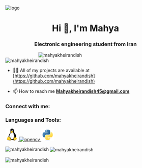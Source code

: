 ![logo](https://miro.medium.com/v2/resize:fit:1100/format:webp/1*UV6lmYquXIyAYfszxXuS4A.jpeg)
<h1 align="center">Hi 👋, I'm Mahya</h1>
<h3 align="center">Electronic engineering student from Iran</h3>
<img align="right" alt="mahyakheirandish"width = "400"src="https://cdn.dribbble.com/users/1364029/screenshots/16093268/media/68e82a7fb4904614a9066d6b540c14b2.gif">
<p align="left"> <img src="https://komarev.com/ghpvc/?username=mahyakheirandish&label=Profile%20views&color=0e75b6&style=flat" alt="mahyakheirandish" /> </p>

- 👨‍💻 All of my projects are available at [https://github.com/mahyakheirandish](https://github.com/mahyakheirandish)

- 📫 How to reach me **Mahyakheirandish45@gmail.com**

<h3 align="left">Connect with me:</h3>
<p align="left">

<h3 align="left">Languages and Tools:</h3>
<p align="left"> <a href="https://www.linux.org/" target="_blank" rel="noreferrer"> <img src="https://raw.githubusercontent.com/devicons/devicon/master/icons/linux/linux-original.svg" alt="linux" width="40" height="40"/> </a> <a href="https://opencv.org/" target="_blank" rel="noreferrer"> <img src="https://www.vectorlogo.zone/logos/opencv/opencv-icon.svg" alt="opencv" width="40" height="40"/> </a> <a href="https://www.python.org" target="_blank" rel="noreferrer"> <img src="https://raw.githubusercontent.com/devicons/devicon/master/icons/python/python-original.svg" alt="python" width="40" height="40"/> </a> </p>

<p><img align="left" src="https://github-readme-stats.vercel.app/api/top-langs?username=mahyakheirandish&show_icons=true&locale=en&layout=compact" alt="mahyakheirandish" /></p>

<p>&nbsp;<img align="center" src="https://github-readme-stats.vercel.app/api?username=mahyakheirandish&show_icons=true&locale=en" alt="mahyakheirandish" /></p>

<p><img align="center" src="https://github-readme-streak-stats.herokuapp.com/?user=mahyakheirandish&" alt="mahyakheirandish" /></p>

